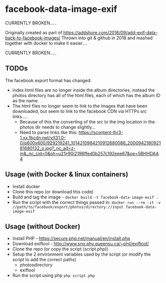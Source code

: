# facebook-data-image-exif

CURRENTLY BROKEN.....

Originally created as part of https://addshore.com/2016/09/add-exif-data-back-to-facebook-images/
Thrown into git & github in 2018 and mashed together with docker to make it easier....

CURRENTLY BROKEN.....

## TODOs

The facebook export format has changed:
 - index.html files are no longer inside the album directories, instead the photos directory has all of the html files, each of which has the album ID as the name.
 - The html files no longer seem to link to the images that have been downloaded, but seem to link to the facebook CDN via HTTPs src links....
   - Because of this the converting of the src to the img location in the photos dir needs to change slightly...
   - Need to parse links like this: https://scontent-lhr3-1.xx.fbcdn.net/v/t31.0-0/p600x600/929219241_1014210984210912680086_200094218092181680132_o.jpg?_nc_ad=z-m&_nc_cid=0&oh=u21jr90i2196ffed0b257c192eee67&oe=5BHHDAA4

## Usage (with Docker & linux containers)

 - Install docker
 - Clone this repo (or download this code)
 - Build and tag the image - `docker build -t facebook-data-image-exif .`
 - Run the script with the correct things passed in: `docker run --rm -it -v //path/to/facebook/export/photos/directory://input facebook-data-image-exif`

## Usage (without Docker)

 - Install PHP - https://secure.php.net/manual/en/install.php
 - Download exiftool - http://www.sno.phy.queensu.ca/~phil/exiftool/
 - Clone the repo (or copy the script (script.php))
 - Setup the 2 environment variables used by the script (or modify the script to add the correct paths)
   - photosdirectory
   - exiftool
 - Run the script using php `php script.php`